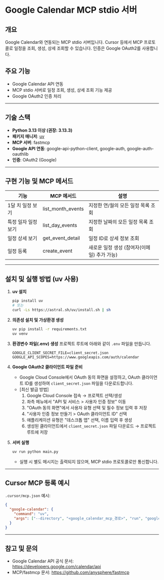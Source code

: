 # Google Calendar MCP stdio 서버

## 개요
Google Calendar와 연동되는 MCP stdio 서버입니다. Cursor 등에서 MCP 프로토콜로 일정을 조회, 생성, 상세 조회할 수 있습니다. 인증은 Google OAuth2를 사용합니다.

## 주요 기능
- Google Calendar API 연동
- MCP stdio 서버로 일정 조회, 생성, 상세 조회 기능 제공
- Google OAuth2 인증 처리

---

## 기술 스택
- **Python 3.13 이상 (권장: 3.13.3)**
- **패키지 매니저**: [uv](https://github.com/astral-sh/uv)
- **MCP 서버**: fastmcp
- **Google API 연동**: google-api-python-client, google-auth, google-auth-oauthlib
- **인증**: OAuth2 (Google)

---

## 구현 기능 및 MCP 메서드

| 기능                | MCP 메서드                  | 설명                                 |
|---------------------|-----------------------------|--------------------------------------|
| 1달 치 일정 보기    | list_month_events           | 지정한 연/월의 모든 일정 목록 조회   |
| 특정 일자 일정 보기 | list_day_events             | 지정한 날짜의 모든 일정 목록 조회    |
| 일정 상세 보기      | get_event_detail            | 일정 ID로 상세 정보 조회             |
| 일정 등록           | create_event                | 새로운 일정 생성 (참여자(이메일) 추가 가능)           |

---

## 설치 및 실행 방법 (uv 사용)

1. **uv 설치**
   ```bash
   pip install uv
   # 또는
   curl -Ls https://astral.sh/uv/install.sh | sh
   ```

2. **의존성 설치 및 가상환경 생성**
   ```bash
   uv pip install -r requirements.txt
   uv venv
   ```

3. **환경변수 파일(.env) 생성**
   프로젝트 루트에 아래와 같이 `.env` 파일을 만듭니다.
   ```env
   GOOGLE_CLIENT_SECRET_FILE=client_secret.json
   GOOGLE_API_SCOPES=https://www.googleapis.com/auth/calendar
   ```

4. **Google OAuth2 클라이언트 파일 준비**
   - Google Cloud Console에서 OAuth 동의 화면을 설정하고, OAuth 클라이언트 ID를 생성하여 `client_secret.json` 파일을 다운로드합니다.
   - [최신 발급 방법]
     1. Google Cloud Console 접속 → 프로젝트 선택/생성
     2. 좌측 메뉴에서 "API 및 서비스 > 사용자 인증 정보" 이동
     3. "OAuth 동의 화면"에서 사용자 유형 선택 및 필수 정보 입력 후 저장
     4. "사용자 인증 정보 만들기 > OAuth 클라이언트 ID" 선택
     5. 애플리케이션 유형은 "데스크톱 앱" 선택, 이름 입력 후 생성
     6. 생성된 클라이언트에서 `client_secret.json` 파일 다운로드 → 프로젝트 루트에 저장

5. **서버 실행**
   ```bash
   uv run python main.py
   ```
   - 실행 시 별도 메시지는 출력되지 않으며, MCP stdio 프로토콜로만 통신합니다.

---

## Cursor MCP 등록 예시

`.cursor/mcp.json` 예시:
```json
{
  "google-calendar": {
    "command": "uv",
    "args": ["--directory", "<google_calendar_mcp_경로>", "run", "google_calendar_mcp"]
  }
}
```

---

## 참고 및 문의
- Google Calendar API 공식 문서: https://developers.google.com/calendar/api
- MCP/fastmcp 문서: https://github.com/anysphere/fastmcp
